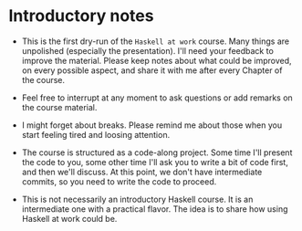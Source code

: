 # Introductory notes

- This is the first dry-run of the `Haskell at work` course. Many things are unpolished (especially the presentation). I'll need your feedback to improve the material. Please keep notes about what could be improved, on every possible aspect, and share it with me after every Chapter of the course.

- Feel free to interrupt at any moment to ask questions or add remarks on the course material.

- I might forget about breaks. Please remind me about those when you start feeling tired and loosing attention.

- The course is structured as a code-along project. Some time I'll present the code to you, some other time I'll ask you to write a bit of code first, and then we'll discuss. At this point, we don't have intermediate commits, so you need to write the code to proceed.

- This is not necessarily an introductory Haskell course. It is an intermediate one with a practical flavor. The idea is to share how using Haskell at work could be.
